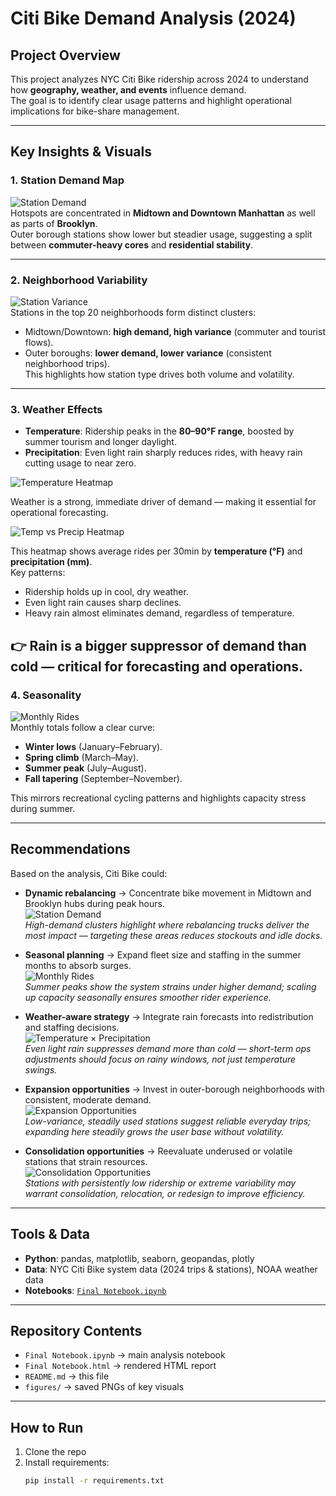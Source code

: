 # Citi Bike Demand Analysis (2024)

## Project Overview
This project analyzes NYC Citi Bike ridership across 2024 to understand how **geography, weather, and events** influence demand.  
The goal is to identify clear usage patterns and highlight operational implications for bike-share management.

---

## Key Insights & Visuals

### 1. Station Demand Map
![Station Demand](figures/station_demand.png)  
Hotspots are concentrated in **Midtown and Downtown Manhattan** as well as parts of **Brooklyn**.  
Outer borough stations show lower but steadier usage, suggesting a split between **commuter-heavy cores** and **residential stability**.

---

### 2. Neighborhood Variability
![Station Variance](figures/station_variance.png)  
Stations in the top 20 neighborhoods form distinct clusters:  
- Midtown/Downtown: **high demand, high variance** (commuter and tourist flows).  
- Outer boroughs: **lower demand, lower variance** (consistent neighborhood trips).  
This highlights how station type drives both volume and volatility.

---

### 3. Weather Effects
- **Temperature**: Ridership peaks in the **80–90°F range**, boosted by summer tourism and longer daylight.  
- **Precipitation**: Even light rain sharply reduces rides, with heavy rain cutting usage to near zero.  

![Temperature Heatmap](figures/temp_heatmap.png)   

Weather is a strong, immediate driver of demand — making it essential for operational forecasting.

![Temp vs Precip Heatmap](figures/temp_precip_heatmap.png)  

This heatmap shows average rides per 30min by **temperature (°F)** and **precipitation (mm)**.  
Key patterns:  
- Ridership holds up in cool, dry weather.  
- Even light rain causes sharp declines.  
- Heavy rain almost eliminates demand, regardless of temperature.  

👉 Rain is a **bigger suppressor of demand than cold** — critical for forecasting and operations.
---

### 4. Seasonality
![Monthly Rides](figures/monthly_trend.png)  
Monthly totals follow a clear curve:  
- **Winter lows** (January–February).  
- **Spring climb** (March–May).  
- **Summer peak** (July–August).  
- **Fall tapering** (September–November).  

This mirrors recreational cycling patterns and highlights capacity stress during summer.

---

## Recommendations

Based on the analysis, Citi Bike could:

- **Dynamic rebalancing** → Concentrate bike movement in Midtown and Brooklyn hubs during peak hours.  
  ![Station Demand](figures/station_demand.png)  
  *High-demand clusters highlight where rebalancing trucks deliver the most impact — targeting these areas reduces stockouts and idle docks.*

- **Seasonal planning** → Expand fleet size and staffing in the summer months to absorb surges.  
  ![Monthly Rides](figures/monthly_trend.png)  
  *Summer peaks show the system strains under higher demand; scaling up capacity seasonally ensures smoother rider experience.*

- **Weather-aware strategy** → Integrate rain forecasts into redistribution and staffing decisions.  
  ![Temperature × Precipitation](figures/temp_precip_heatmap.png)  
  *Even light rain suppresses demand more than cold — short-term ops adjustments should focus on rainy windows, not just temperature swings.*

- **Expansion opportunities** → Invest in outer-borough neighborhoods with consistent, moderate demand.  
  ![Expansion Opportunities](figures/expansion_opportunities.png)  
  *Low-variance, steadily used stations suggest reliable everyday trips; expanding here steadily grows the user base without volatility.*

- **Consolidation opportunities** → Reevaluate underused or volatile stations that strain resources.  
  ![Consolidation Opportunities](figures/consolidation_opportunities.png)  
  *Stations with persistently low ridership or extreme variability may warrant consolidation, relocation, or redesign to improve efficiency.*

 

---

## Tools & Data
- **Python**: pandas, matplotlib, seaborn, geopandas, plotly  
- **Data**: NYC Citi Bike system data (2024 trips & stations), NOAA weather data  
- **Notebooks**: [`Final Notebook.ipynb`](Final%20Notebook.ipynb)  

---

## Repository Contents
- `Final Notebook.ipynb` → main analysis notebook  
- `Final Notebook.html` → rendered HTML report  
- `README.md` → this file  
- `figures/` → saved PNGs of key visuals  

---

## How to Run
1. Clone the repo  
2. Install requirements:  
   ```bash
   pip install -r requirements.txt
